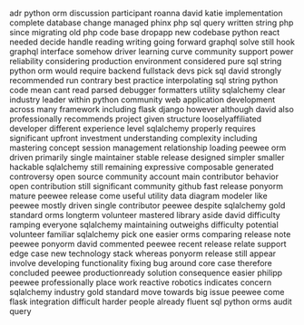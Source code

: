 adr python orm discussion participant roanna david katie implementation complete database change managed phinx php sql query written string php since migrating old php code base dropapp new codebase python react needed decide handle reading writing going forward graphql solve still hook graphql interface somehow driver learning curve community support power reliability considering production environment considered pure sql string python orm would require backend fullstack devs pick sql david strongly recommended run contrary best practice interpolating sql string python code mean cant read parsed debugger formatters utility sqlalchemy clear industry leader within python community web application development across many framework including flask django however although david also professionally recommends project given structure looselyaffiliated developer different experience level sqlalchemy properly requires significant upfront investment understanding complexity including mastering concept session management relationship loading peewee orm driven primarily single maintainer stable release designed simpler smaller hackable sqlalchemy still remaining expressive composable generated controversy open source community account main contributor behavior open contribution still significant community github fast release ponyorm mature peewee release come useful utility data diagram modeler like peewee mostly driven single contributor peewee despite sqlalchemy gold standard orms longterm volunteer mastered library aside david difficulty ramping everyone sqlalchemy maintaining outweighs difficulty potential volunteer familiar sqlalchemy pick one easier orms comparing release note peewee ponyorm david commented peewee recent release relate support edge case new technology stack whereas ponyorm release still appear involve developing functionality fixing bug around core case therefore concluded peewee productionready solution consequence easier philipp peewee professionally place work reactive robotics indicates concern sqlalchemy industry gold standard move towards big issue peewee come flask integration difficult harder people already fluent sql python orms audit query